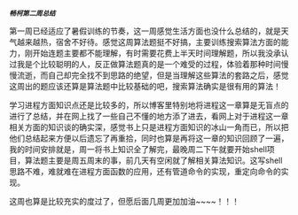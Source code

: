 ***`畅柯第二周总结`***

第一周已经适应了暑假训练的节奏，这一周感觉生活方面也没什么总结的，就是天气越来越热，宿舍不好待。感觉这周算法题挺不好搞，主要训练搜索算法方面的能力，刚开始连题主要都不能理解，有时需要花费上半天时间理解题，所以我没承认过我是个比较聪明的人，反正做算法题真的是一个难受的过程，体验着那种时间慢慢流逝，而自己却完全找不到思路的绝望，但是当理解这些算法的套路之后，感觉这周出的题应该还算是算法题中比较基础的吧，搜索算法确实是很有用的算法！




学习进程方面知识点还是比较多的，所以博客里特别地将进程这一章算是无盲点的进行了总结，并在网上找了一些自己不懂的地方添了进去，看网上对于进程这一章相关方面的知识谈的确实深，感觉书上只是进程方面知识的冰山一角而已，所以把他们总结起来方便以后遗忘了再重拾，同时也算是再将这一章的知识回顾了一遍，我的时间安排就是，周一将书上知识全了解完，最晚周二下午就要开始shell项目，算法题主要是周五周末的事，前几天有空闲就了解相关算法知识。这写shell思路不难，难就难在进程方面函数的应用，还有管道命令的实现，重定向命令的实现。

这周也算是比较充实的度过了，但愿后面几周更加加油~~~~！！！
